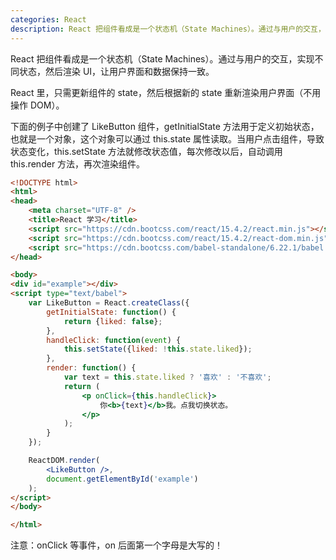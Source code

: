 ```yaml
---
categories: React
description: React 把组件看成是一个状态机（State Machines）。通过与用户的交互，实现不同状态，然后渲染 UI，让用户界面和数据保持一致。
---
```


React 把组件看成是一个状态机（State Machines）。通过与用户的交互，实现不同状态，然后渲染 UI，让用户界面和数据保持一致。

React 里，只需更新组件的 state，然后根据新的 state 重新渲染用户界面（不用操作 DOM）。

下面的例子中创建了 LikeButton 组件，getInitialState 方法用于定义初始状态，也就是一个对象，这个对象可以通过 this.state 属性读取。当用户点击组件，导致状态变化，this.setState 方法就修改状态值，每次修改以后，自动调用 this.render 方法，再次渲染组件。

```html
<!DOCTYPE html>
<html>
<head>
    <meta charset="UTF-8" />
    <title>React 学习</title>
    <script src="https://cdn.bootcss.com/react/15.4.2/react.min.js"></script>
    <script src="https://cdn.bootcss.com/react/15.4.2/react-dom.min.js"></script>
    <script src="https://cdn.bootcss.com/babel-standalone/6.22.1/babel.min.js"></script>
</head>

<body>
<div id="example"></div>
<script type="text/babel">
    var LikeButton = React.createClass({
        getInitialState: function() {
            return {liked: false};
        },
        handleClick: function(event) {
            this.setState({liked: !this.state.liked});
        },
        render: function() {
            var text = this.state.liked ? '喜欢' : '不喜欢';
            return (
                <p onClick={this.handleClick}>
                    你<b>{text}</b>我。点我切换状态。
                </p>
            );
        }
    });

    ReactDOM.render(
        <LikeButton />,
        document.getElementById('example')
    );
</script>
</body>

</html>
```

注意：onClick 等事件，on 后面第一个字母是大写的！